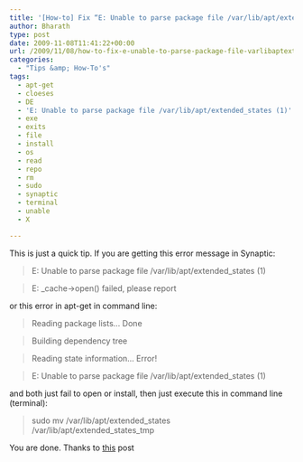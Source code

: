 ```yaml
---
title: '[How-to] Fix “E: Unable to parse package file /var/lib/apt/extended_states (1)”  error in Synaptic or apt-get'
author: Bharath
type: post
date: 2009-11-08T11:41:22+00:00
url: /2009/11/08/how-to-fix-e-unable-to-parse-package-file-varlibaptextended_states-1-error-in-synaptic-or-apt-get/
categories:
  - "Tips &amp; How-To's"
tags:
  - apt-get
  - cloeses
  - DE
  - 'E: Unable to parse package file /var/lib/apt/extended_states (1)'
  - exe
  - exits
  - file
  - install
  - os
  - read
  - repo
  - rm
  - sudo
  - synaptic
  - terminal
  - unable
  - X

---
```

This is just a quick tip. If you are getting this error message in Synaptic:

> E: Unable to parse package file /var/lib/apt/extended_states (1)
  
> E: _cache->open() failed, please report

or this error in apt-get in command line:

> Reading package lists&#8230; Done
  
> Building dependency tree
  
> Reading state information&#8230; Error!
  
> E: Unable to parse package file /var/lib/apt/extended_states (1)

and both just fail to open or install, then just execute this in command line (terminal):

> sudo mv /var/lib/apt/extended\_states /var/lib/apt/extended\_states_tmp

You are done. Thanks to [this][1] post

 [1]: http://ubuntuforums.org/showthread.php?t=724916